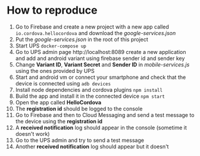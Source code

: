 # How to reproduce

1. Go to Firebase and create a new project with a new app called `io.cordova.hellocordova` and download the *google-services.json*
2. Put the *google-services.json* in the root of this project
3. Start UPS `docker-compose up`
4. Go to UPS admin page http://localhost:8089 create a new application and add and android variant using firebase sender id and sender key
5. Change **Variant ID**, **Variant Secret** and **Sender ID** in *mobile-services.js* using the ones provided by UPS
6. Start and android vm or connect your smartphone and check that the device is connected using `adb devices`
7. Install node dependencies and cordova plugins `npm install`
8. Build the app and install it in the connected device `npm start`
9. Open the app called **HelloCordova**
10. The **registration id** should be logged to the console
11. Go to Firebase and then to Cloud Messaging and send a test message to the device using the **registration id**
12. A **received notification** log should appear in the console (sometime it doesn't work)
13. Go to the UPS admin and try to send a test message
13. Another **received notification** log should appear but it doesn't 
<!--  -->